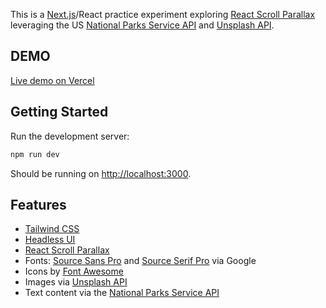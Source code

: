 This is a [Next.js](https://nextjs.org/)/React practice experiment exploring [React Scroll Parallax](https://react-scroll-parallax.damnthat.tv/docs/intro) leveraging the US [National Parks Service API](https://www.nps.gov/subjects/developer/api-documentation.htm) and [Unsplash API](https://unsplash.com/developers).

## DEMO

[Live demo on Vercel](https://parks-demo-incp.vercel.app/)

## Getting Started

Run the development server:

```bash
npm run dev
```

Should be running on [http://localhost:3000](http://localhost:3000).

## Features

- [Tailwind CSS](https://tailwindcss.com/)
- [Headless UI](https://headlessui.com/)
- [React Scroll Parallax](https://react-scroll-parallax.damnthat.tv/docs/intro)
- Fonts: [Source Sans Pro](https://fonts.google.com/specimen/Source+Sans+Pro) and [Source Serif Pro](https://fonts.google.com/specimen/Source+Serif+Pro) via Google
- Icons by [Font Awesome](https://fontawesome.com/)
- Images via [Unsplash API](https://unsplash.com/developers)
- Text content via the [National Parks Service API](https://www.nps.gov/subjects/developer/api-documentation.htm)

